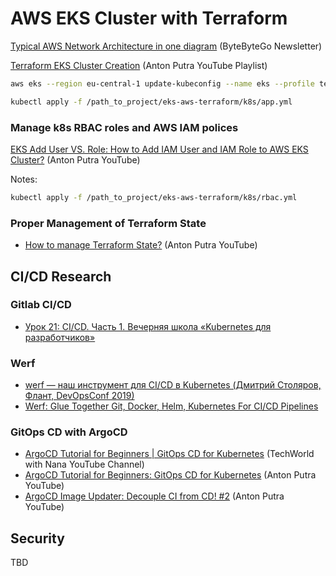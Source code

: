 # AWS EKS Cluster with Terraform

[Typical AWS Network Architecture in one diagram](https://blog.bytebytego.com/i/142629473/one-picture-is-worth-a-thousand-words-typical-aws-network-architecture-in-one-diagram) (ByteByteGo Newsletter)

[Terraform EKS Cluster Creation](https://www.youtube.com/playlist?list=PLiMWaCMwGJXkeBzos8QuUxiYT6j8JYGE5) (Anton Putra YouTube Playlist)

```bash
aws eks --region eu-central-1 update-kubeconfig --name eks --profile terraform
```

```bash
kubectl apply -f /path_to_project/eks-aws-terraform/k8s/app.yml
```

### Manage k8s RBAC roles and AWS IAM polices 

[EKS Add User VS. Role: How to Add IAM User and IAM Role to AWS EKS Cluster?](https://www.youtube.com/watch?v=aIpHYYcR7oU&list=PLiMWaCMwGJXkeBzos8QuUxiYT6j8JYGE5&index=7)  (Anton Putra YouTube)

Notes:

```bash
kubectl apply -f /path_to_project/eks-aws-terraform/k8s/rbac.yml
```

### Proper Management of Terraform State

- [How to manage Terraform State?](https://www.youtube.com/watch?v=GgQE85Aq2z4) (Anton Putra YouTube)

## CI/CD Research

### Gitlab CI/CD

- [Урок 21: CI/CD. Часть 1. Вечерняя школа «Kubernetes для разработчиков»](https://www.youtube.com/watch?v=7rZgXQmBeso)

### Werf

- [werf — наш инструмент для CI/CD в Kubernetes (Дмитрий Столяров, Флант, DevOpsConf 2019)](https://www.youtube.com/watch?v=cK3ackGUTLw)
- [Werf: Glue Together Git, Docker, Helm, Kubernetes For CI/CD Pipelines](https://www.youtube.com/watch?v=WM06S_ltcVs)

### GitOps CD with ArgoCD

- [ArgoCD Tutorial for Beginners | GitOps CD for Kubernetes](https://www.youtube.com/watch?v=MeU5_k9ssrs) (TechWorld with Nana YouTube Channel)
- [ArgoCD Tutorial for Beginners: GitOps CD for Kubernetes](https://www.youtube.com/watch?v=zGndgdGa1Tc) (Anton Putra YouTube)
- [ArgoCD Image Updater: Decouple CI from CD! #2](https://www.youtube.com/watch?v=cTQybeDzngU) (Anton Putra YouTube)

## Security

TBD
